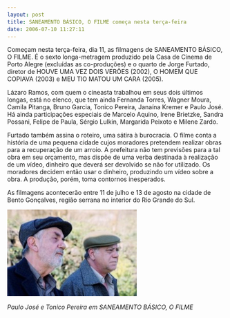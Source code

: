 ```yaml
---
layout: post
title: SANEAMENTO BÁSICO, O FILME começa nesta terça-feira
date: 2006-07-10 11:27:11
---
```

Começam nesta terça-feira, dia 11, as filmagens de SANEAMENTO BÁSICO, O FILME. É o sexto longa-metragem produzido pela Casa de Cinema de Porto Alegre (excluídas as co-produções) e o quarto de Jorge Furtado, diretor de HOUVE UMA VEZ DOIS VERÕES (2002), O HOMEM QUE COPIAVA (2003) e MEU TIO MATOU UM CARA (2005).

Lázaro Ramos, com quem o cineasta trabalhou em seus dois últimos longas, está no elenco, que tem ainda Fernanda Torres, Wagner Moura, Camila Pitanga, Bruno Garcia, Tonico Pereira, Janaína Kremer e Paulo José. Há ainda participações especiais de Marcelo Aquino, Irene Brietzke, Sandra Possani, Felipe de Paula, Sérgio Lulkin, Margarida Peixoto e Milene Zardo.

Furtado também assina o roteiro, uma sátira à burocracia. O filme conta a história de uma pequena cidade cujos moradores pretendem realizar obras para a recuperação de um arroio. A prefeitura não tem previsões para a tal obra em seu orçamento, mas dispõe de uma verba destinada à realização de um vídeo, dinheiro que deverá ser devolvido se não for utilizado. Os moradores decidem então usar o dinheiro, produzindo um vídeo sobre a obra. A produção, porém, toma contornos inesperados.

As filmagens acontecerão entre 11 de julho e 13 de agosto na cidade de Bento Gonçalves, região serrana no interior do Rio Grande do Sul.

![](/uploads/sbof-paulo-tonico.jpg)

*Paulo José e Tonico Pereira em SANEAMENTO BÁSICO, O FILME*